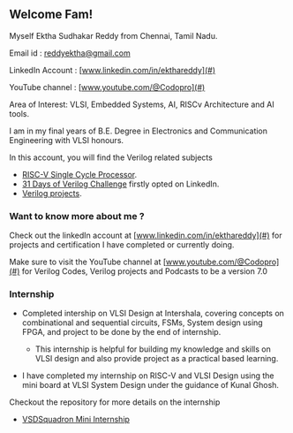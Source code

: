 ## Welcome Fam! 
Myself Ektha Sudhakar Reddy from Chennai, Tamil Nadu.


Email id : reddyektha@gmail.com

LinkedIn Account : [www.linkedin.com/in/ekthareddy](#)

YouTube channel : [www.youtube.com/@Codopro](#)  


Area of Interest: VLSI, Embedded Systems, AI, RISCv Architecture and  AI tools.

<!-- 


<details>
<summary><h3>About Me Section<h4>
Details on projects, Internships, Hacakathons, Symposium, Competition, Certifications, Skills and Extra Curricular Activities : </h4></h3></summary>

   Final year student at R.M.K. Engineering College pursuing BE Degree on Electronics and Communication Engineering, maintaing the 8.47 CGPA.
Completed my 10th and 12th education from PM Shri Kendriya Vidyalaya of Ambarnath, Maharashtra. Secured 85.6% and 86.6% respectively.


To provide details about me in brief : 

I am a final year student pursuing ECE with VLSI as major degree. I chose VLSI as my major because it is my true passion and one of my area of interest. 
I have showed my dedication and determination to pursue the area of interest by doing various projects and internships from the same field. 
As for the Internships concern, I completed internships at NSIC, Vlsi System Design, Intershala Trainings and currently doing at Plasmid.
Also, to know the problems society is facing, I had done volunteering at Pledge a Smile organization, where I dedicated myself for fundraising, also participated in social media management and content writing on platforms like LinkedIn, Twitter and Instagram.

Moreover, I have done projects on Robotics doamin too, where I showcased my fundamental knowledge by applying to pratical setting.

<details>
   <summary><h5>Projects : All the completed/ongoing projects information are listed below </h5></summary>

As a VLSI student, my passion was not limited to the very same domain, I have passion for FPGA, AI, Embedded Systems and AI Tools too.
This led to curiosity by doing various other projects to concentrate more on complex theories and continously improve myself with evolving technologies.

I have done projects on various platforms.
Such as,

- Xilinx Vivado
- Cadence Virtuoso
- LTspice
- Microwind
- Quartus Prime Lite
- ModelSim - Altera
- RISCv Toolchain
- EDA Playground
- Xilinx ISE
- Tinkercad
- Magic

I have demonstrated my ability to work with FPGA boards aswell, to utilize FPGA board I became profiecient with the Xilinx Vivado Suite and Quartus Prime Lite.

I have briefed out the projects I completed below.
   
<details>
   <summary><h5>Verilog</h5></summary>

   
- Vending Machine
- Washing Machine
- RISCv Single Cycle Processor
- Hamming Encoder
- Haming Decoder
- SEC-SED Using Hamming technique.

</details>

<details>
   <summary><h5>Cadence Virtuoso</h5></summary>
   
- Five staged VCO
- Rippple Carry Adder
- SRAM
- Full Adder
- 2x1 MUX
- 4x1 Demultiplier

</details> 

<details>
   <summary><h5>FPGA Artix - 7</h5></summary>

- Full Adder
- Hamming Encoder
- Haming Decoder
- SEC-SED Using Hamming technique.
</details>



   
</details>

<details>
   <summary><h4>Internships</h4></summary>

   ### NSIC 
<details>
   <summary><h5>Electric Vehicles</h5></summary>
   
</details>

<details>
   <summary><h5>IoT Rasberry Pi</h5></summary>
   
</details>

<details>
   <summary><h5>VLSI System Design</h5></summary>
   
</details>

<details>
   <summary><h5>Intershala Trainings</h5></summary>
   
</details>

<details>
   <summary><h5>Pledge A Smile</h5></summary>
   
</details>

</details>

<details>
   <summary><h4>Hackathons</h4></summary>
   
</details>

<details>
   <summary><h4>Certifications</h4></summary>
   
</details>

<details>
   <summary><h4>Skills</h4></summary>
   
</details>

<details>
   <summary><h4>Extra ciriculum</h4></summary>
   
</details>



<details>
   <summary><h4></h4></summary>
   
</details>

<details>
   <summary><h4></h4></summary>
   
</details>







</details>

























-->
I am in my final years of B.E. Degree in Electronics and Communication Engineering with VLSI honours.

In this account, you will find the Verilog related subjects

- [RISC-V Single Cycle Processor](https://github.com/EkthaReddy/RISC-V-Single-Cycle-Processor).
- [31 Days of Verilog Challenge](https://github.com/EkthaReddy/30-Days-of---Daily-Verilog-Programming-Challenge-) firstly opted on LinkedIn.  
- [Verilog projects](https://github.com/EkthaReddy/Verilog-projects).


### Want to know more about me ? 
Check out the linkedIn account at [www.linkedin.com/in/ekthareddy](#) for projects and certification I have completed or currently doing.

Make sure to visit the YouTube channel at [www.youtube.com/@Codopro](#) for Verilog Codes, Verilog projects and Podcasts to be a version 7.0

### Internship 

<!--
**Ongoing**

- Currently, doing internship at Plasmid for embedded systems.
- Time period: September to October 

**Completed** -->

- Completed intership on VLSI Design at Intershala, covering concepts on combinational and sequential circuits, FSMs, System design using FPGA, and project to be done by the end of internship.

   - This internship is helpful for building my knowledge and skills on VLSI design and also provide project as a practical based learning.
     
- I have completed my internship on RISC-V and VLSI Design using the mini board at VLSI System Design under the guidance of Kunal Ghosh.

Checkout the repository for more details on the internship 
- [VSDSquadron Mini Internship](https://github.com/EkthaReddy/VSDSquadron-Mini-Internship)
